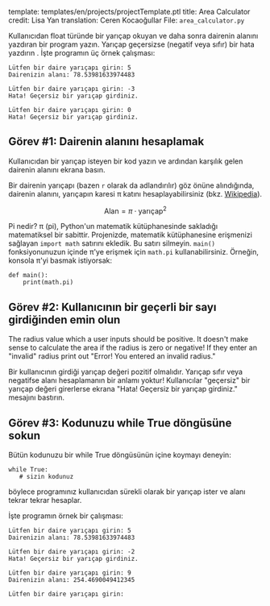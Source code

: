 template: templates/en/projects/projectTemplate.ptl
title: Area Calculator
credit: Lisa Yan
translation: Ceren Kocaoğullar
File: `area_calculator.py`

Kullanıcıdan float türünde bir yarıçap okuyan ve daha sonra dairenin alanını yazdıran bir program yazın. <span class = "blue"> Yarıçap geçersizse (negatif veya sıfır) bir hata yazdırın </span>. İşte programın üç örnek çalışması:

```
Lütfen bir daire yarıçapı girin: 5
Dairenizin alanı: 78.53981633974483
```

```
Lütfen bir daire yarıçapı girin: -3
Hata! Geçersiz bir yarıçap girdiniz.
```

```
Lütfen bir daire yarıçapı girin: 0
Hata! Geçersiz bir yarıçap girdiniz.
```

## Görev #1: Dairenin alanını hesaplamak

Kullanıcıdan bir yarıçap isteyen bir kod yazın ve ardından karşılık gelen dairenin alanını ekrana basın.

Bir dairenin yarıçapı (bazen `r` olarak da adlandırılır) göz önüne alındığında, dairenin alanını, yarıçapın karesi π katını hesaplayabilirsiniz (bkz. [Wikipedia](https://en.wikipedia.org/wiki/Area_of_a_circle)).

$$\text{Alan} = \pi \cdot \text{yarıçap} ^2$$

Pi nedir? π (pi), Python'un matematik kütüphanesinde sakladığı matematiksel bir sabittir. Projenizde, matematik kütüphanesine erişmenizi sağlayan `import math` satırını ekledik. Bu satırı silmeyin. `main()` fonksiyonunuzun içinde π'ye erişmek için `math.pi` kullanabilirsiniz. Örneğin, konsola π'yi basmak istiyorsak:

```
def main():
    print(math.pi)
```

## Görev #2: Kullanıcının bir <span class = "blue"> geçerli bir sayı </span> girdiğinden emin olun

The radius value which a user inputs should be positive. It doesn't make sense to calculate the area if the radius is zero or negative! If they enter an "invalid" radius print out "Error! You entered an invalid radius."

Bir kullanıcının girdiği yarıçap değeri pozitif olmalıdır. Yarıçap sıfır veya negatifse alanı hesaplamanın bir anlamı yoktur! Kullanıcılar "geçersiz" bir yarıçap değeri girerlerse ekrana "Hata! Geçersiz bir yarıçap girdiniz." mesajını bastırın.

## Görev #3: Kodunuzu <span class="blue">while True</span> döngüsüne sokun

Bütün kodunuzu bir while True döngüsünün içine koymayı deneyin:

```
while True:
   # sizin kodunuz
```

böylece programınız kullanıcıdan sürekli olarak bir yarıçap ister ve alanı tekrar tekrar hesaplar.

İşte programın örnek bir çalışması:

```
Lütfen bir daire yarıçapı girin: 5
Dairenizin alanı: 78.53981633974483

Lütfen bir daire yarıçapı girin: -2
Hata! Geçersiz bir yarıçap girdiniz.

Lütfen bir daire yarıçapı girin: 9
Dairenizin alanı: 254.4690049412345

Lütfen bir daire yarıçapı girin:
```

